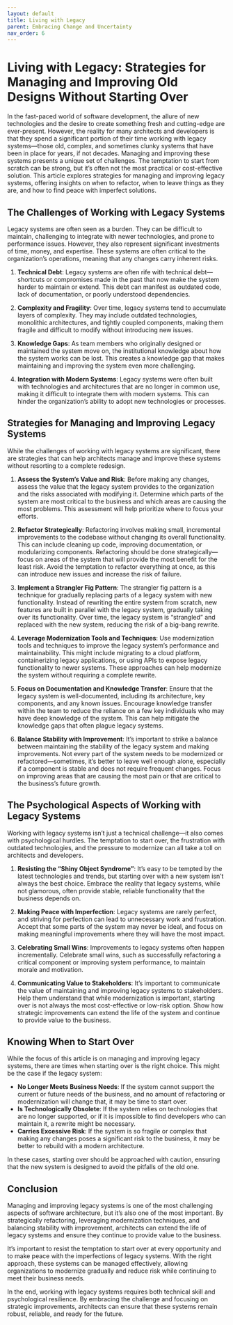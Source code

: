 ```yaml
---
layout: default
title: Living with Legacy
parent: Embracing Change and Uncertainty
nav_order: 6
---
```

# Living with Legacy: Strategies for Managing and Improving Old Designs Without Starting Over

In the fast-paced world of software development, the allure of new technologies and the desire to create something fresh and cutting-edge are ever-present. However, the reality for many architects and developers is that they spend a significant portion of their time working with legacy systems—those old, complex, and sometimes clunky systems that have been in place for years, if not decades. Managing and improving these systems presents a unique set of challenges. The temptation to start from scratch can be strong, but it’s often not the most practical or cost-effective solution. This article explores strategies for managing and improving legacy systems, offering insights on when to refactor, when to leave things as they are, and how to find peace with imperfect solutions.

## The Challenges of Working with Legacy Systems

Legacy systems are often seen as a burden. They can be difficult to maintain, challenging to integrate with newer technologies, and prone to performance issues. However, they also represent significant investments of time, money, and expertise. These systems are often critical to the organization’s operations, meaning that any changes carry inherent risks.

1. **Technical Debt**: Legacy systems are often rife with technical debt—shortcuts or compromises made in the past that now make the system harder to maintain or extend. This debt can manifest as outdated code, lack of documentation, or poorly understood dependencies.

2. **Complexity and Fragility**: Over time, legacy systems tend to accumulate layers of complexity. They may include outdated technologies, monolithic architectures, and tightly coupled components, making them fragile and difficult to modify without introducing new issues.

3. **Knowledge Gaps**: As team members who originally designed or maintained the system move on, the institutional knowledge about how the system works can be lost. This creates a knowledge gap that makes maintaining and improving the system even more challenging.

4. **Integration with Modern Systems**: Legacy systems were often built with technologies and architectures that are no longer in common use, making it difficult to integrate them with modern systems. This can hinder the organization’s ability to adopt new technologies or processes.

## Strategies for Managing and Improving Legacy Systems

While the challenges of working with legacy systems are significant, there are strategies that can help architects manage and improve these systems without resorting to a complete redesign.

1. **Assess the System’s Value and Risk**: Before making any changes, assess the value that the legacy system provides to the organization and the risks associated with modifying it. Determine which parts of the system are most critical to the business and which areas are causing the most problems. This assessment will help prioritize where to focus your efforts.

2. **Refactor Strategically**: Refactoring involves making small, incremental improvements to the codebase without changing its overall functionality. This can include cleaning up code, improving documentation, or modularizing components. Refactoring should be done strategically—focus on areas of the system that will provide the most benefit for the least risk. Avoid the temptation to refactor everything at once, as this can introduce new issues and increase the risk of failure.

3. **Implement a Strangler Fig Pattern**: The strangler fig pattern is a technique for gradually replacing parts of a legacy system with new functionality. Instead of rewriting the entire system from scratch, new features are built in parallel with the legacy system, gradually taking over its functionality. Over time, the legacy system is “strangled” and replaced with the new system, reducing the risk of a big-bang rewrite.

4. **Leverage Modernization Tools and Techniques**: Use modernization tools and techniques to improve the legacy system’s performance and maintainability. This might include migrating to a cloud platform, containerizing legacy applications, or using APIs to expose legacy functionality to newer systems. These approaches can help modernize the system without requiring a complete rewrite.

5. **Focus on Documentation and Knowledge Transfer**: Ensure that the legacy system is well-documented, including its architecture, key components, and any known issues. Encourage knowledge transfer within the team to reduce the reliance on a few key individuals who may have deep knowledge of the system. This can help mitigate the knowledge gaps that often plague legacy systems.

6. **Balance Stability with Improvement**: It’s important to strike a balance between maintaining the stability of the legacy system and making improvements. Not every part of the system needs to be modernized or refactored—sometimes, it’s better to leave well enough alone, especially if a component is stable and does not require frequent changes. Focus on improving areas that are causing the most pain or that are critical to the business’s future growth.

## The Psychological Aspects of Working with Legacy Systems

Working with legacy systems isn’t just a technical challenge—it also comes with psychological hurdles. The temptation to start over, the frustration with outdated technologies, and the pressure to modernize can all take a toll on architects and developers.

1. **Resisting the “Shiny Object Syndrome”**: It’s easy to be tempted by the latest technologies and trends, but starting over with a new system isn’t always the best choice. Embrace the reality that legacy systems, while not glamorous, often provide stable, reliable functionality that the business depends on.

2. **Making Peace with Imperfection**: Legacy systems are rarely perfect, and striving for perfection can lead to unnecessary work and frustration. Accept that some parts of the system may never be ideal, and focus on making meaningful improvements where they will have the most impact.

3. **Celebrating Small Wins**: Improvements to legacy systems often happen incrementally. Celebrate small wins, such as successfully refactoring a critical component or improving system performance, to maintain morale and motivation.

4. **Communicating Value to Stakeholders**: It’s important to communicate the value of maintaining and improving legacy systems to stakeholders. Help them understand that while modernization is important, starting over is not always the most cost-effective or low-risk option. Show how strategic improvements can extend the life of the system and continue to provide value to the business.

## Knowing When to Start Over

While the focus of this article is on managing and improving legacy systems, there are times when starting over is the right choice. This might be the case if the legacy system:

- **No Longer Meets Business Needs**: If the system cannot support the current or future needs of the business, and no amount of refactoring or modernization will change that, it may be time to start over.
- **Is Technologically Obsolete**: If the system relies on technologies that are no longer supported, or if it is impossible to find developers who can maintain it, a rewrite might be necessary.
- **Carries Excessive Risk**: If the system is so fragile or complex that making any changes poses a significant risk to the business, it may be better to rebuild with a modern architecture.

In these cases, starting over should be approached with caution, ensuring that the new system is designed to avoid the pitfalls of the old one.

## Conclusion

Managing and improving legacy systems is one of the most challenging aspects of software architecture, but it’s also one of the most important. By strategically refactoring, leveraging modernization techniques, and balancing stability with improvement, architects can extend the life of legacy systems and ensure they continue to provide value to the business.

It’s important to resist the temptation to start over at every opportunity and to make peace with the imperfections of legacy systems. With the right approach, these systems can be managed effectively, allowing organizations to modernize gradually and reduce risk while continuing to meet their business needs.

In the end, working with legacy systems requires both technical skill and psychological resilience. By embracing the challenge and focusing on strategic improvements, architects can ensure that these systems remain robust, reliable, and ready for the future.